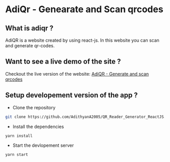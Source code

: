 # AdiQr - Genearate and Scan qrcodes

## What is adiqr ?
AdiQR is a website created by using react-js. In this website you can scan and generate qr-codes.

## Want to see a live demo of the site ?
Checkout the live version of the website: 
[AdiQR - Generate and scan qrcodes](https://adiqr.vercel.app/)

## Setup developement version of the app ?
- Clone the repository
```bash
git clone https://github.com/AdithyanA2005/QR_Reader_Generator_ReactJS.git
```
- Install the dependencies
```bash
yarn install
```
- Start the devlopement server
```bash
yarn start
```
